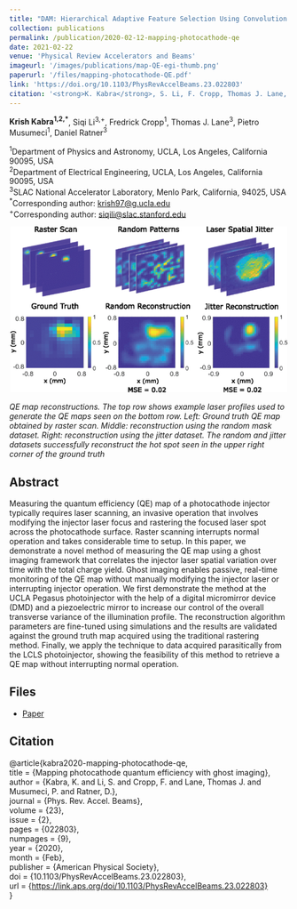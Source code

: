 ```yaml
---
title: "DAM: Hierarchical Adaptive Feature Selection Using Convolution Encoder Decoder Network for Strawberry Segmentation"
collection: publications
permalink: /publication/2020-02-12-mapping-photocathode-qe
date: 2021-02-22
venue: 'Physical Review Accelerators and Beams'
imageurl: '/images/publications/map-QE-egi-thumb.png'
paperurl: '/files/mapping-photocathode-QE.pdf'
link: 'https://doi.org/10.1103/PhysRevAccelBeams.23.022803'
citation: '<strong>K. Kabra</strong>, S. Li, F. Cropp, Thomas J. Lane, P. Musumeci, and D. Ratner (2020). &quot;Mapping photocathode quantum efficiency with ghost imaging.&quot; <i>Phys. Rev. Accel. Beams, 23</i>, 022803. doi:10.1103/PhysRevAccelBeams.23.022803'
---
```


<strong>Krish Kabra<sup>1,2,*</sup></strong>, Siqi Li<sup>3,+</sup>, Fredrick Cropp<sup>1</sup>, Thomas J. Lane<sup>3</sup>, Pietro Musumeci<sup>1</sup>, Daniel Ratner<sup>3</sup>

<sup>1</sup>Department of Physics and Astronomy, UCLA, Los Angeles, California 90095, USA<br>
<sup>2</sup>Department of Electrical Engineering, UCLA, Los Angeles, California 90095, USA<br>
<sup>3</sup>SLAC National Accelerator Laboratory, Menlo Park, California, 94025, USA<br>
<sup>*</sup>Corresponding author: krish97@g.ucla.edu<br>
<sup>+</sup>Corresponding author: siqili@slac.stanford.edu

<center><img src = '/images/publications/map-QE-egi-thumb.png'></center>

<i>QE map reconstructions. The top row shows example laser profiles used to generate the QE maps seen on the bottom row. 
Left: Ground truth QE map obtained by raster scan. Middle: reconstruction using the random mask dataset. 
Right: reconstruction using the jitter dataset. The random and jitter datasets successfully reconstruct the hot spot seen 
in the upper right corner of the ground truth</i>

## Abstract
Measuring the quantum efficiency (QE) map of a photocathode injector typically requires laser scanning, an invasive operation that involves 
modifying the injector laser focus and rastering the focused laser spot across the photocathode surface. Raster scanning interrupts normal 
operation and takes considerable time to setup. In this paper, we demonstrate a novel method of measuring the QE map using a ghost imaging 
framework that correlates the injector laser spatial variation over time with the total charge yield. Ghost imaging enables passive, real-time
monitoring of the QE map without manually modifying the injector laser or interrupting injector operation. We first demonstrate the method at 
the UCLA Pegasus photoinjector with the help of a digital micromirror device (DMD) and a piezoelectric mirror to increase our control of the 
overall transverse variance of the illumination profile. The reconstruction algorithm parameters are fine-tuned using simulations and the results
are validated against the ground truth map acquired using the traditional rastering method. Finally, we apply the technique to data acquired 
parasitically from the LCLS photoinjector, showing the feasibility of this method to retrieve a QE map without interrupting normal operation.

## Files
- [Paper](/files/mapping-photocathode-QE.pdf)

## Citation
@article{kabra2020-mapping-photocathode-qe,<br>
  title = {Mapping photocathode quantum efficiency with ghost imaging},<br>
  author = {Kabra, K. and Li, S. and Cropp, F. and Lane, Thomas J. and Musumeci, P. and Ratner, D.},<br>
  journal = {Phys. Rev. Accel. Beams},<br>
  volume = {23},<br>
  issue = {2},<br>
  pages = {022803},<br>
  numpages = {9},<br>
  year = {2020},<br>
  month = {Feb},<br>
  publisher = {American Physical Society},<br>
  doi = {10.1103/PhysRevAccelBeams.23.022803},<br>
  url = {https://link.aps.org/doi/10.1103/PhysRevAccelBeams.23.022803}<br>
}

